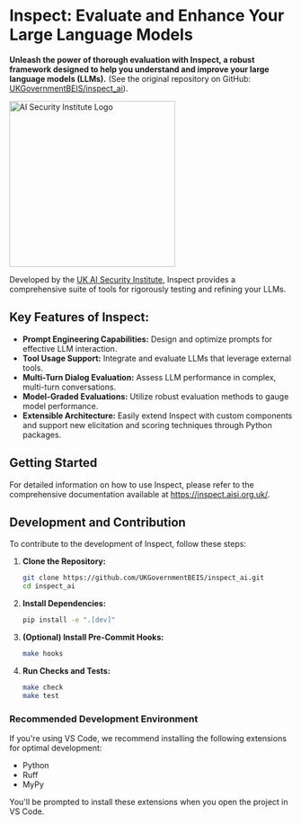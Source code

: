 # Inspect: Evaluate and Enhance Your Large Language Models

**Unleash the power of thorough evaluation with Inspect, a robust framework designed to help you understand and improve your large language models (LLMs).** (See the original repository on GitHub: [UKGovernmentBEIS/inspect_ai](https://github.com/UKGovernmentBEIS/inspect_ai)).

[<img width="295" src="https://inspect.aisi.org.uk/images/aisi-logo.svg" alt="AI Security Institute Logo" />](https://aisi.gov.uk/)

Developed by the [UK AI Security Institute](https://aisi.gov.uk/), Inspect provides a comprehensive suite of tools for rigorously testing and refining your LLMs.

## Key Features of Inspect:

*   **Prompt Engineering Capabilities:** Design and optimize prompts for effective LLM interaction.
*   **Tool Usage Support:** Integrate and evaluate LLMs that leverage external tools.
*   **Multi-Turn Dialog Evaluation:** Assess LLM performance in complex, multi-turn conversations.
*   **Model-Graded Evaluations:** Utilize robust evaluation methods to gauge model performance.
*   **Extensible Architecture:** Easily extend Inspect with custom components and support new elicitation and scoring techniques through Python packages.

## Getting Started

For detailed information on how to use Inspect, please refer to the comprehensive documentation available at <https://inspect.aisi.org.uk/>.

## Development and Contribution

To contribute to the development of Inspect, follow these steps:

1.  **Clone the Repository:**
    ```bash
    git clone https://github.com/UKGovernmentBEIS/inspect_ai.git
    cd inspect_ai
    ```
2.  **Install Dependencies:**
    ```bash
    pip install -e ".[dev]"
    ```
3.  **(Optional) Install Pre-Commit Hooks:**
    ```bash
    make hooks
    ```
4.  **Run Checks and Tests:**
    ```bash
    make check
    make test
    ```

### Recommended Development Environment

If you're using VS Code, we recommend installing the following extensions for optimal development:

*   Python
*   Ruff
*   MyPy

You'll be prompted to install these extensions when you open the project in VS Code.